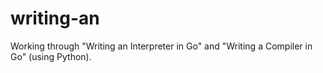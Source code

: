 # writing-an

Working through "Writing an Interpreter in Go" and "Writing a Compiler in Go" (using Python).